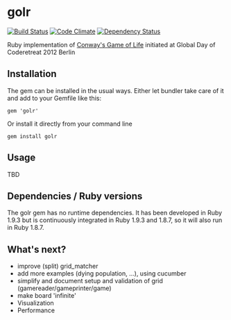 golr
====

[![Build Status](https://travis-ci.org/mkrogemann/golr.png)](https://travis-ci.org/mkrogemann/golr)
[![Code Climate](https://codeclimate.com/github/mkrogemann/golr.png)](https://codeclimate.com/github/mkrogemann/golr)
[![Dependency Status](https://gemnasium.com/mkrogemann/golr.png)](https://gemnasium.com/mkrogemann/golr)

Ruby implementation of [Conway's Game of Life](http://en.wikipedia.org/wiki/Conway%27s_Game_of_Life) initiated at Global Day of Coderetreat 2012 Berlin

Installation
------------

The gem can be installed in the usual ways. Either let bundler take care of it and add to your Gemfile like this:

    gem 'golr'

Or install it directly from your command line

    gem install golr

Usage
-----
TBD

Dependencies / Ruby versions
----------------------------

The golr gem has no runtime dependencies. It has been developed in Ruby 1.9.3 but is continuously integrated in Ruby 1.9.3 and 1.8.7, so it will also run in Ruby 1.8.7.

What's next?
------------

- improve (split) grid_matcher
- add more examples (dying population, ...), using cucumber
- simplify and document setup and validation of grid (gamereader/gameprinter/game)
- make board 'infinite'
- Visualization
- Performance

